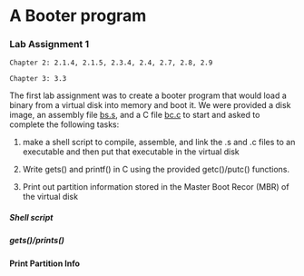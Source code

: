 A Booter program
======================

### Lab Assignment 1

```
Chapter 2: 2.1.4, 2.1.5, 2.3.4, 2.4, 2.7, 2.8, 2.9

Chapter 3: 3.3
```

The first lab assignment was to create a booter program that would load a binary from a virtual disk into memory and boot it. We were provided a disk image, an assembly file [bs.s](start/bs.s), and a C file [bc.c](start/bc.c) to start and asked to complete the following tasks:

1. make a shell script to compile, assemble, and link the .s and .c files to an executable and then put that executable in the virtual disk

2. Write gets() and printf() in C using the provided getc()/putc() functions.

3. Print out partition information stored in the Master Boot Recor (MBR) of the virtual disk


##### Shell script


##### gets()/prints()


#### Print Partition Info
